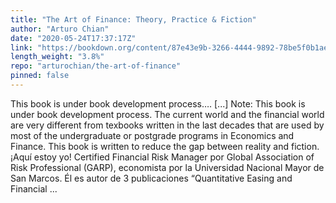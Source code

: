```yaml
---
title: "The Art of Finance: Theory, Practice & Fiction"
author: "Arturo Chian"
date: "2020-05-24T17:37:17Z"
link: "https://bookdown.org/content/87e43e9b-3266-4444-9892-78be5f0b1ae3/"
length_weight: "3.8%"
repo: "arturochian/the-art-of-finance"
pinned: false
---
```


This book is under book development process…. [...] Note: This book is under book development process. The current world and the financial world are very different from texbooks written in the last decades that are used by most of the undergraduate or postgrade programs in Economics and Finance. This book is written to reduce the gap between reality and fiction. ¡Aquí estoy yo! Certified Financial Risk Manager por Global Association of Risk Professional (GARP), economista por la Universidad Nacional Mayor de San Marcos. Él es autor de 3 publicaciones “Quantitative Easing and Financial ...
